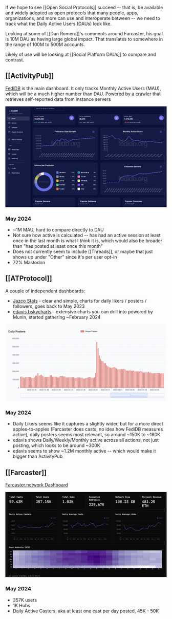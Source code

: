 If we hope to see [[Open Social Protocols]] succeed -- that is, be available and widely adopted as open protocols that many people, apps, organizations, and more can use and interoperate between -- we need to track what the Daily Active Users (DAUs) look like.

Looking at some of [[Dan Romero]]'s comments around Farcaster, his goal is 10M DAU as having large global impact. That translates to somewhere in the range of 100M to 500M accounts.

Likely of use will be looking at [[Social Platform DAUs]] to compare and contrast.

## [[ActivityPub]]

[FediDB](https://fedidb.org/) is the main dashboard. It only tracks Monthly Active Users (MAU), which will be a much higher number than DAU. [Powered by a crawler](https://fedidb.org/crawler.html) that retrieves self-reported data from instance servers

![Screenshot of fedidb.org may 23rd, 2024](/assets/2024/fedidb-may2024-screenshot.png)
### May 2024

* ~1M MAU, hard to compare directly to DAU
* Not sure how active is calculated -- has had an active session at least once in the last month is what I _think_ it is, which would also be broader than "has posted at least once this month"
* Does not currently seem to include [[Threads]], or maybe that just shows up under "Other" since it's per user opt-in
* 72% Mastodon

## [[ATProtocol]]

A couple of independent dashboards:
* [Jazco Stats](https://bsky.jazco.dev/stats) - clear and simple, charts for daily likers / posters / followers, goes back to May 2023
* [edavis bskycharts](https://bskycharts.edavis.dev/edavis.dev/bskycharts.edavis.dev/index.html) - extensive charts you can drill into powered by Munin, started gathering ~February 2024

![Screenshot of Jazco daily posters](/assets/2024/daily-bsky-posters-jazco.png)
### May 2024
* Daily Likers seems like it captures a slightly wider, but for a more direct apples-to-apples (Farcaster does casts, no idea how FediDB measures active), daily posters seems most relevant, so around ~150K to ~180K
* edavis shows Daily/Weekly/Monthly active across all actions, not just posting, which looks to be around ~300K
* edavis seems to show ~1.2M monthly active -- which would make it bigger than ActivityPub

## [[Farcaster]]

[Farcaster.network Dashboard](https://farcaster.network/)

![Screenshot of farcaster.network, May 22, 2024](/assets/2024/farcaster.network.png)

### May 2024

* 357K users
* 1K Hubs
* Daily Active Casters, aka at least one cast per day posted, 45K - 50K